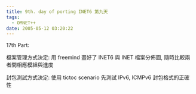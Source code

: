 ```yaml
---
title: 9th. day of porting INET6 第九天
tags:
  - OMNET++
date: 2005-05-12 03:20:22
---
```


17th Part:

檔案管理方式決定:
用 freemind 畫好了 INET6 與 INET 檔案分佈圖,
隨時比較兩者間相應模組與進度

封包測試方式決定:
使用 tictoc scenario 先測試 IPv6, ICMPv6 封包格式的正確性
